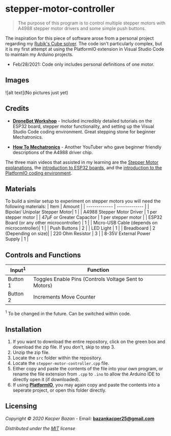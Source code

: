 # stepper-motor-controller
> The purpose of this program is to control multiple stepper motors with A4988 stepper motor drivers and some simple push buttons.

The inspiration for this piece of software arose from a personal project regarding my [Rubik's Cube solver](https://github.com/KacperBazan/RubiksCube). The code isn't particularly complex, but it is my first attempt at using the PlatformIO extension in Visual Studio Code to maintain my Arduino projects.

- Feb/28/2021: Code only includes personal definitions of one motor.

## Images
![alt text](No pictures just yet)

## Credits
- **[DroneBot Workshop](https://www.youtube.com/channel/UCzml9bXoEM0itbcE96CB03w)** - Included incredibly detailed tutorials on the ESP32 board, stepper motor functionality, and setting up the Visual Studio Code coding environment. Great stepping stone for beginner Mechatronics.

- **[How To Mechatronics](https://www.youtube.com/channel/UCmkP178NasnhR3TWQyyP4Gw)** - Another YouTuber who gave beginner friendly descriptions of the A4988 driver chip.

The three main videos that assisted in my learning are the [Stepper Motor explanations](https://www.youtube.com/watch?v=0qwrnUeSpYQ&t=1261s), the [introduction to ESP32 boards](https://www.youtube.com/watch?v=xPlN_Tk3VLQ&t=855s), and the [introduction to the PlatformIO coding environment](https://www.youtube.com/watch?v=JmvMvIphMnY).

## Materials

To build a similar setup to experiment on stepper motors you will need the following materials:
| Item | Amount |
| ------------- | ------------- |
| Bipolar/ Unipolar Stepper Motor| 1 |
| A4988 Stepper Motor Driver | 1 per stepper motor |
| 47µF or Greater Capacitor | 1 per stepper motor |
| ESP32 Board (or any other microcontroller) | 1 |
| Micro-USB Cable (depends on microcontroller)| 1 |
| Push Buttons | 2 |
| LED Light | 1 |
| Breadboard | 2 (Depending on size)|
| 220 Ohm Resistor | 3 |
| 8-35V External Power Supply | 1 |

## Controls and Functions

| Input<sup>1</sup>  | Function |
| ------------- | ------------- |
| Button 1  | Toggles Enable Pins (Controls Voltage Sent to Motors) |
| Button 2  | Increments Move Counter  |
>
<sup>1</sup> To be changed in the future. Can be switched within code.

## Installation
1. If you want to download the entire repository, click on the green box and download the zip file. If you don't, skip to step 3.
2. Unzip the zip file.
3. Locate the `src` folder within the repository. 
4. Locate the `stepper-motor-controller.cpp` file.
5. Either copy and paste the contents of the file into your own program, or rename the file extension from `.cpp` to `.ino` to allow the Arduino IDE to directly open it (if downloaded).
6. If using **[PlatformIO](https://www.youtube.com/watch?v=JmvMvIphMnY)**, you may again copy and paste the contents into a seperate project, or open this folder directly.

## Licensing
*Copyright © 2020 Kacper Bazan* - Email: **bazankacper25@gmail.com**

*Distributed under the [MIT](https://github.com/FAR-Lab/RobotArmArduinoAnimation/blob/master/LICENSE) license*
